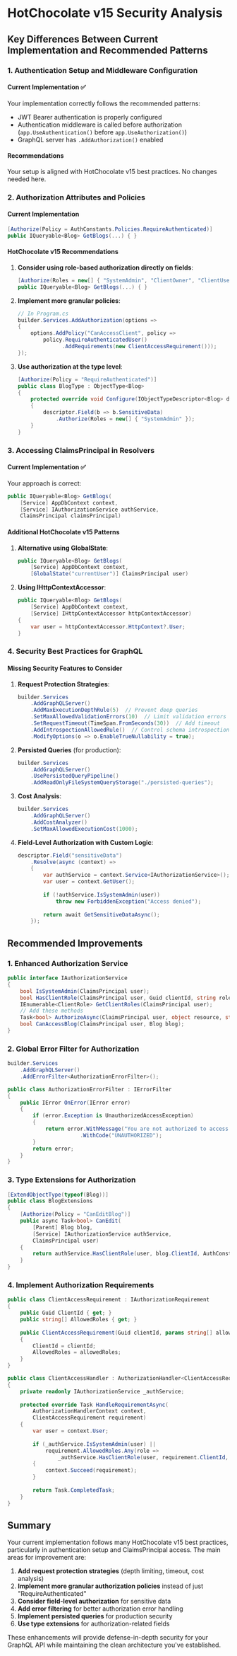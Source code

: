 # HotChocolate v15 Security Analysis

## Key Differences Between Current Implementation and Recommended Patterns

### 1. Authentication Setup and Middleware Configuration

#### Current Implementation ✅
Your implementation correctly follows the recommended patterns:
- JWT Bearer authentication is properly configured
- Authentication middleware is called before authorization (`app.UseAuthentication()` before `app.UseAuthorization()`)
- GraphQL server has `.AddAuthorization()` enabled

#### Recommendations
Your setup is aligned with HotChocolate v15 best practices. No changes needed here.

### 2. Authorization Attributes and Policies

#### Current Implementation
```csharp
[Authorize(Policy = AuthConstants.Policies.RequireAuthenticated)]
public IQueryable<Blog> GetBlogs(...) { }
```

#### HotChocolate v15 Recommendations
1. **Consider using role-based authorization directly on fields**:
   ```csharp
   [Authorize(Roles = new[] { "SystemAdmin", "ClientOwner", "ClientUser" })]
   public IQueryable<Blog> GetBlogs(...) { }
   ```

2. **Implement more granular policies**:
   ```csharp
   // In Program.cs
   builder.Services.AddAuthorization(options =>
   {
       options.AddPolicy("CanAccessClient", policy =>
           policy.RequireAuthenticatedUser()
                 .AddRequirements(new ClientAccessRequirement()));
   });
   ```

3. **Use authorization at the type level**:
   ```csharp
   [Authorize(Policy = "RequireAuthenticated")]
   public class BlogType : ObjectType<Blog>
   {
       protected override void Configure(IObjectTypeDescriptor<Blog> descriptor)
       {
           descriptor.Field(b => b.SensitiveData)
               .Authorize(Roles = new[] { "SystemAdmin" });
       }
   }
   ```

### 3. Accessing ClaimsPrincipal in Resolvers

#### Current Implementation ✅
Your approach is correct:
```csharp
public IQueryable<Blog> GetBlogs(
    [Service] AppDbContext context,
    [Service] IAuthorizationService authService,
    ClaimsPrincipal claimsPrincipal)
```

#### Additional HotChocolate v15 Patterns
1. **Alternative using GlobalState**:
   ```csharp
   public IQueryable<Blog> GetBlogs(
       [Service] AppDbContext context,
       [GlobalState("currentUser")] ClaimsPrincipal user)
   ```

2. **Using IHttpContextAccessor**:
   ```csharp
   public IQueryable<Blog> GetBlogs(
       [Service] AppDbContext context,
       [Service] IHttpContextAccessor httpContextAccessor)
   {
       var user = httpContextAccessor.HttpContext?.User;
   }
   ```

### 4. Security Best Practices for GraphQL

#### Missing Security Features to Consider

1. **Request Protection Strategies**:
   ```csharp
   builder.Services
       .AddGraphQLServer()
       .AddMaxExecutionDepthRule(5)  // Prevent deep queries
       .SetMaxAllowedValidationErrors(10)  // Limit validation errors
       .SetRequestTimeout(TimeSpan.FromSeconds(30))  // Add timeout
       .AddIntrospectionAllowedRule()  // Control schema introspection
       .ModifyOptions(o => o.EnableTrueNullability = true);
   ```

2. **Persisted Queries** (for production):
   ```csharp
   builder.Services
       .AddGraphQLServer()
       .UsePersistedQueryPipeline()
       .AddReadOnlyFileSystemQueryStorage("./persisted-queries");
   ```

3. **Cost Analysis**:
   ```csharp
   builder.Services
       .AddGraphQLServer()
       .AddCostAnalyzer()
       .SetMaxAllowedExecutionCost(1000);
   ```

4. **Field-Level Authorization with Custom Logic**:
   ```csharp
   descriptor.Field("sensitiveData")
       .Resolve(async (context) =>
       {
           var authService = context.Service<IAuthorizationService>();
           var user = context.GetUser();
           
           if (!authService.IsSystemAdmin(user))
               throw new ForbiddenException("Access denied");
               
           return await GetSensitiveDataAsync();
       });
   ```

## Recommended Improvements

### 1. Enhanced Authorization Service
```csharp
public interface IAuthorizationService
{
    bool IsSystemAdmin(ClaimsPrincipal user);
    bool HasClientRole(ClaimsPrincipal user, Guid clientId, string roleId);
    IEnumerable<ClientRole> GetClientRoles(ClaimsPrincipal user);
    // Add these methods
    Task<bool> AuthorizeAsync(ClaimsPrincipal user, object resource, string policyName);
    bool CanAccessBlog(ClaimsPrincipal user, Blog blog);
}
```

### 2. Global Error Filter for Authorization
```csharp
builder.Services
    .AddGraphQLServer()
    .AddErrorFilter<AuthorizationErrorFilter>();

public class AuthorizationErrorFilter : IErrorFilter
{
    public IError OnError(IError error)
    {
        if (error.Exception is UnauthorizedAccessException)
        {
            return error.WithMessage("You are not authorized to access this resource")
                       .WithCode("UNAUTHORIZED");
        }
        return error;
    }
}
```

### 3. Type Extensions for Authorization
```csharp
[ExtendObjectType(typeof(Blog))]
public class BlogExtensions
{
    [Authorize(Policy = "CanEditBlog")]
    public async Task<bool> CanEdit(
        [Parent] Blog blog,
        [Service] IAuthorizationService authService,
        ClaimsPrincipal user)
    {
        return authService.HasClientRole(user, blog.ClientId, AuthConstants.Roles.ClientOwner);
    }
}
```

### 4. Implement Authorization Requirements
```csharp
public class ClientAccessRequirement : IAuthorizationRequirement
{
    public Guid ClientId { get; }
    public string[] AllowedRoles { get; }
    
    public ClientAccessRequirement(Guid clientId, params string[] allowedRoles)
    {
        ClientId = clientId;
        AllowedRoles = allowedRoles;
    }
}

public class ClientAccessHandler : AuthorizationHandler<ClientAccessRequirement>
{
    private readonly IAuthorizationService _authService;
    
    protected override Task HandleRequirementAsync(
        AuthorizationHandlerContext context,
        ClientAccessRequirement requirement)
    {
        var user = context.User;
        
        if (_authService.IsSystemAdmin(user) ||
            requirement.AllowedRoles.Any(role => 
                _authService.HasClientRole(user, requirement.ClientId, role)))
        {
            context.Succeed(requirement);
        }
        
        return Task.CompletedTask;
    }
}
```

## Summary

Your current implementation follows many HotChocolate v15 best practices, particularly in authentication setup and ClaimsPrincipal access. The main areas for improvement are:

1. **Add request protection strategies** (depth limiting, timeout, cost analysis)
2. **Implement more granular authorization policies** instead of just "RequireAuthenticated"
3. **Consider field-level authorization** for sensitive data
4. **Add error filtering** for better authorization error handling
5. **Implement persisted queries** for production security
6. **Use type extensions** for authorization-related fields

These enhancements will provide defense-in-depth security for your GraphQL API while maintaining the clean architecture you've established.